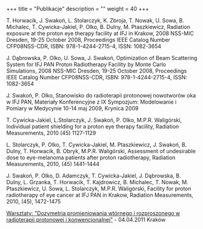 +++
title = "Publikacje"
description = ""
weight = 40
+++


T. Horwacik, J. Swakoń, L. Stolarczyk, K. Zbroja, T. Nowak, U. Sowa, B. Michalec,
T. Cywicka-Jakiel, P. Olko, B. Dulny, M. Ptaszkiewicz, Radiation exposure at the proton eye therapy facility at IFJ in Krakow, 2008 NSS-MIC Dresden, 19-25 October 2008, Proceedings IEEE Catalog Number CFP08NSS-CDR, ISBN: 978-1-4244-2715-4, ISSN: 1082-3654

J. Dąbrowska, P. Olko, U. Sowa, J. Swakoń, Optimization of Beam Scattering System for IFJ PAN Proton Radiotherapy Facility by Monte Carlo Simulations, 2008 NSS-MIC Dresden, 19-25 October 2008, Proceedings IEEE Catalog Number CFP08NSS-CDR, ISBN: 978-1-4244-2715-4, ISSN: 1082-3654

J. Swakoń, P. Olko, Stanowisko do radioterapii protonowej nowotworów oka w IFJ PAN, Materiały Konferencyjne z IX Sympozjum: Modelowanie i Pomiary w Medycynie 10-14 maj 2009, Krynica 2009

T. Cywicka-Jakiel, L.Stolarczyk, J. Swakoń, P. Olko, M.P.R. Waligórski, Individual patient shielding for a proton eye therapy facility, Radiation Measurements, 2010 (45) 1127-1129

L. Stolarczyk, P. Olko, T. Cywicka-Jakiel, M. Ptaszkiewicz, J. Swakoń, B. Dulny, T. Horwacik, B. Obryk, M.P.R. Waligórski, Assessment of undesirable dose to eye-melanoma patients after proton radiotherapy, Radiation Measurements, 2010, (45) 1441-1444

J. Swakoń, P. Olko, D. Adamczyk, T. Cywicka-Jakiel, J. Dąbrowska, B. Dulny, L. Grzanka, T. Horwacik, T. Kajdrowicz, B. Michalec, T. Nowak, M. Ptaszkiewicz, U. Sowa, L. Stolarczyk, M.P.R. Waligórski, Facility for proton radiotherapy of eye cancer at IFJ PAN in Krakow, Radiation Measurements, 2010, (45), 1472-1475

[Warsztaty: "Dozymetria promieniowania wtórnego i rozproszonego w radioterapii protonowej i konwencjonalnej"](https://www.ifj.edu.pl/dept/no5/prp_archive/warsztaty.php) - 04.04.2011 Kraków